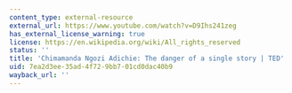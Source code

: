 ```yaml
---
content_type: external-resource
external_url: https://www.youtube.com/watch?v=D9Ihs241zeg
has_external_license_warning: true
license: https://en.wikipedia.org/wiki/All_rights_reserved
status: ''
title: 'Chimamanda Ngozi Adichie: The danger of a single story | TED'
uid: 7ea2d3ee-35ad-4f72-9bb7-01cd0dac40b9
wayback_url: ''
---
```

